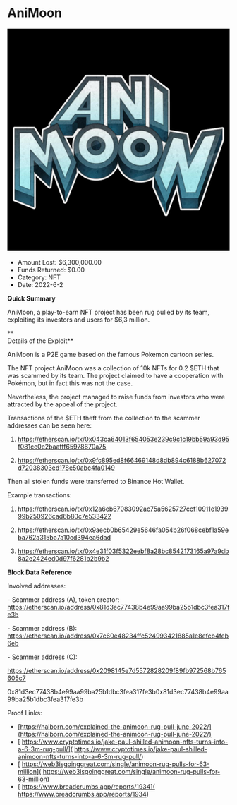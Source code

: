 # AniMoon
![AniMoon](/rektimages/AniMoon.png)
- Amount Lost: $6,300,000.00
- Funds Returned: $0.00
- Category: NFT
- Date: 2022-6-2

**Quick Summary**

AniMoon, a play-to-earn NFT project has been rug pulled by its team, exploiting its investors and users for $6,3 million.

 **  
Details of the Exploit**

AniMoon is a P2E game based on the famous Pokemon cartoon series.

The NFT project AniMoon was a collection of 10k NFTs for 0.2 $ETH that was scammed by its team. The project claimed to have a cooperation with Pokémon, but in fact this was not the case.

Nevertheless, the project managed to raise funds from investors who were attracted by the appeal of the project.

Transactions of the $ETH theft from the collection to the scammer addresses can be seen here:

1) https://etherscan.io/tx/0x043ca64013f654053e239c9c1c19bb59a93d95f081ce0e2baafff65978670a75

2) https://etherscan.io/tx/0x9fc895ed8f66469148d8db894c6188b627072d72038303ed178e50abc4fa0149

  


Then all stolen funds were transferred to Binance Hot Wallet.

Example transactions:

1) https://etherscan.io/tx/0x12a6eb67083092ac75a5625727ccf10911e193999b250926cad6b80c7e533422

2) https://etherscan.io/tx/0x9aecb0b65429e5646fa054b26f068cebf1a59eba762a315ba7a10cd394ea6dad

3) https://etherscan.io/tx/0x4e31f03f5322eebf8a28bc8542173165a97a9db8a2e2424ed0d97f6281b2b9b2

  


 **Block Data Reference**

Involved addresses:

\- Scammer address (A), token creator: https://etherscan.io/address/0x81d3ec77438b4e99aa99ba25b1dbc3fea317fe3b

\- Scammer address (B): https://etherscan.io/address/0x7c60e48234ffc524993421885a1e8efcb4feb6eb

\- Scammer address (C):

https://etherscan.io/address/0x2098145e7d5572828209f89fb972568b765605c7

0x81d3ec77438b4e99aa99ba25b1dbc3fea317fe3b0x81d3ec77438b4e99aa99ba25b1dbc3fea317fe3b


Proof Links:
- [https://halborn.com/explained-the-animoon-rug-pull-june-2022/](https://halborn.com/explained-the-animoon-rug-pull-june-2022/)
- [ https://www.cryptotimes.io/jake-paul-shilled-animoon-nfts-turns-into-a-6-3m-rug-pull/]( https://www.cryptotimes.io/jake-paul-shilled-animoon-nfts-turns-into-a-6-3m-rug-pull/)
- [ https://web3isgoinggreat.com/single/animoon-rug-pulls-for-63-million]( https://web3isgoinggreat.com/single/animoon-rug-pulls-for-63-million)
- [ https://www.breadcrumbs.app/reports/1934]( https://www.breadcrumbs.app/reports/1934)


